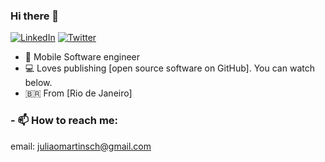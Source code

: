 ### Hi there 👋

<p align="left">
<a href="https://www.linkedin.com/in/carloshenriquemartins/">
<img src="https://img.shields.io/badge/-LinkedIn-%233781da" alt="LinkedIn"/></a> 
<a href="https://twitter.com/ocaiquemartins">
<img src="https://img.shields.io/badge/-Twitter-%231DA1F2" alt="Twitter" /></a>
</p>

* 📱 Mobile Software engineer
* 💻 Loves publishing [open source software on GitHub]. You can watch below.
* 🇧🇷 From [Rio de Janeiro]

### - 📫 How to reach me:
email: juliaomartinsch@gmail.com 
